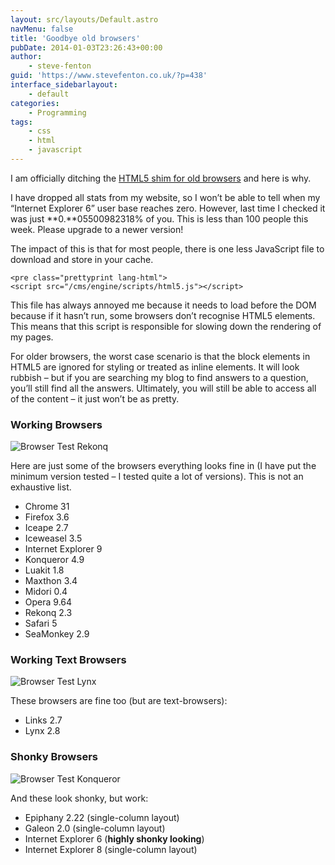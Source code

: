 ```yaml
---
layout: src/layouts/Default.astro
navMenu: false
title: 'Goodbye old browsers'
pubDate: 2014-01-03T23:26:43+00:00
author:
    - steve-fenton
guid: 'https://www.stevefenton.co.uk/?p=438'
interface_sidebarlayout:
    - default
categories:
    - Programming
tags:
    - css
    - html
    - javascript
---
```


I am officially ditching the [HTML5 shim for old browsers](https://www.stevefenton.co.uk/Content/Blog/Date/200907/Blog/HTML-5-Browser-Test/) and here is why.

I have dropped all stats from my website, so I won’t be able to tell when my “Internet Explorer 6” user base reaches zero. However, last time I checked it was just **0.**05500982318% of you. This is less than 100 people this week. Please upgrade to a newer version!

The impact of this is that for most people, there is one less JavaScript file to download and store in your cache.

```
<pre class="prettyprint lang-html">
<script src="/cms/engine/scripts/html5.js"></script>
```

This file has always annoyed me because it needs to load before the DOM because if it hasn’t run, some browsers don’t recognise HTML5 elements. This means that this script is responsible for slowing down the rendering of my pages.

For older browsers, the worst case scenario is that the block elements in HTML5 are ignored for styling or treated as inline elements. It will look rubbish – but if you are searching my blog to find answers to a question, you’ll still find all the answers. Ultimately, you will still be able to access all of the content – it just won’t be as pretty.

### Working Browsers

![Browser Test Rekonq](https://www.stevefenton.co.uk/wp-content/uploads/2015/07/browser-test-rekonq.png)

Here are just some of the browsers everything looks fine in (I have put the minimum version tested – I tested quite a lot of versions). This is not an exhaustive list.

- Chrome 31
- Firefox 3.6
- Iceape 2.7
- Iceweasel 3.5
- Internet Explorer 9
- Konqueror 4.9
- Luakit 1.8
- Maxthon 3.4
- Midori 0.4
- Opera 9.64
- Rekonq 2.3
- Safari 5
- SeaMonkey 2.9

### Working Text Browsers

![Browser Test Lynx](https://www.stevefenton.co.uk/wp-content/uploads/2015/07/browser-test-lynx.png)

These browsers are fine too (but are text-browsers):

- Links 2.7
- Lynx 2.8

### Shonky Browsers

![Browser Test Konqueror](https://www.stevefenton.co.uk/wp-content/uploads/2015/07/browser-test-konqueror.png)

And these look shonky, but work:

- Epiphany 2.22 (single-column layout)
- Galeon 2.0 (single-column layout)
- Internet Explorer 6 (**highly shonky looking**)
- Internet Explorer 8 (single-column layout)